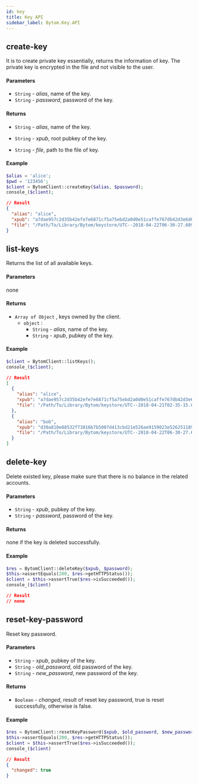 ```yaml
---
id: key
title: Key API
sidebar_label: Bytom.Key.API
---
```


## create-key

It is to create private key essentially, returns the information of key. The private key is encrypted in the file and not visible to the user.

#### Parameters

- `String` - *alias*, name of the key.
- `String` - *password*, password of the key.

#### Returns

- `String` - *alias*, name of the key.

- `String` - *xpub*, root pubkey of the key.

- `String` - *file*, path to the file of key.
#### Example
```php
$alias = 'alice';
$pwd = '123456';
$client = BytomClient::createKey($alias, $password); 
console_($client);
```
```json
// Result
{
  "alias": "alice",
  "xpub": "a7dae957c2d35b42efe7e6871cf5a75ebd2a0d0e51caffe767db42d3e6d69dbe211d1ca492ecf05908fe6fa625ad61b3253375ea744c9442dd5551613ba50aea",
  "file": "/Path/To/Library/Bytom/keystore/UTC--2018-04-22T06-30-27.609315219Z--0e34293c-8856-4f5f-b934-37456a3820fa"
}
```
## list-keys

Returns the list of all available keys.

#### Parameters

none

#### Returns

- `Array of Object` , keys owned by the client.
  - `object` :
    - `String`  - *alias*, name of the key.
    - `String` - *xpub*, pubkey of the key.
#### Example
```php
$client = BytomClient::listKeys();
console_($client);
```
```json
// Result
[
  {
    "alias": "alice",
    "xpub": "a7dae957c2d35b42efe7e6871cf5a75ebd2a0d0e51caffe767db42d3e6d69dbe211d1ca492ecf05908fe6fa625ad61b3253375ea744c9442dd5551613ba50aea",
    "file": "/Path/To/Library/Bytom/keystore/UTC--2018-04-21T02-35-15.035935116Z--4f2b8bd7-0576-4b82-8941-6cc6da05efe3"
  },
  {
    "alias": "bob",
    "xpub": "d30a810e88532f73816b7b5007d413cbd21e526ae9159023e5262511893adc1526b8eacd691b27c080201d7d79336a4f3d2cb4c167d997821cad445765916254",
    "file": "/Path/To/Library/Bytom/keystore/UTC--2018-04-22T06-30-27.609315219Z--0e34293c-8856-4f5f-b934-37456a3820fa"
  }
]
```

## delete-key
Delete existed key, please make sure that there is no balance in the related accounts.
#### Parameters
- `String` - *xpub*, pubkey of the key.
- `String` - *password*, password of the key.
#### Returns
none if the key is deleted successfully.
#### Example
```php
$res = BytomClient::deleteKey($xpub, $password);
$this->assertEquals(200, $res->getHTTPStatus());
$client = $this->assertTrue($res->isSucceeded());
console_($client)
```
```json
// Result
// none
```
##  reset-key-password

Reset key password.

#### Parameters

- `String` - *xpub*, pubkey of the key.
- `String` - *old_password*, old password of the key.
- `String` - *new_password*, new password of the key.

#### Returns

- `Boolean` - *changed*, result of reset key password, true is reset successfully, otherwise is false.

#### Example
```php
$res = BytomClient::resetKeyPassword($xpub, $old_password, $new_password);
$this->assertEquals(200, $res->getHTTPStatus());
$client = $this->assertTrue($res->isSucceeded());
console_($client)
```
```json
// Result
{
  "changed": true
}
```
